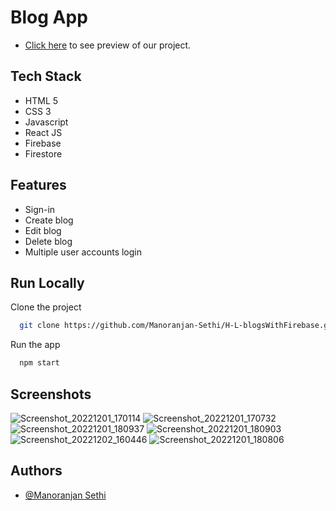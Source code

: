 # Blog App

- [Click here](https://fireblogs-6a558.web.app) to see preview of our project.

## Tech Stack

- HTML 5
- CSS 3
- Javascript
- React JS
- Firebase
- Firestore

## Features

- Sign-in
- Create blog
- Edit blog
- Delete blog
- Multiple user accounts login

## Run Locally

Clone the project

```bash
  git clone https://github.com/Manoranjan-Sethi/H-L-blogsWithFirebase.git
```

Run the app

```bash
  npm start
```

## Screenshots

![Screenshot_20221201_170114](https://user-images.githubusercontent.com/84295391/205054542-17a67ebb-dc40-4b37-bf1b-a43d38d98306.png)
![Screenshot_20221201_170732](https://user-images.githubusercontent.com/84295391/205054666-e6a98a7f-9edd-476d-bb67-d753ca41f96c.png)
![Screenshot_20221201_180937](https://user-images.githubusercontent.com/84295391/205055130-6d821635-d6a7-4a16-a448-66b9dc275458.png)
![Screenshot_20221201_180903](https://user-images.githubusercontent.com/84295391/205055030-231878e2-813a-4b68-ab6f-4ec94dbaf912.png)
![Screenshot_20221202_160446](https://user-images.githubusercontent.com/84295391/205282042-4d7d2200-8bbf-4b64-92f5-27a941809d51.png)
![Screenshot_20221201_180806](https://user-images.githubusercontent.com/84295391/205054830-511cee8a-f957-4e18-bc82-b893ffeee9b8.png)

## Authors

- [@Manoranjan Sethi](https://github.com/Manoranjan-Sethi)
